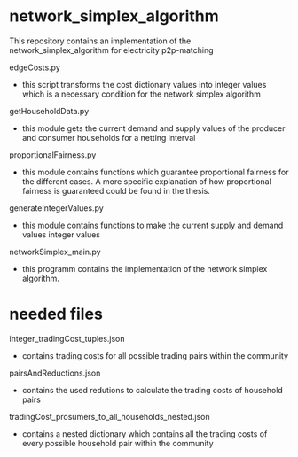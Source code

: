 # network_simplex_algorithm
 This repository contains an implementation of the network_simplex_algorithm for electricity p2p-matching

edgeCosts.py
- this script transforms the cost dictionary values into integer values which
  is a necessary condition for the network simplex algorithm
  

getHouseholdData.py
- this module gets the current demand and supply values of the producer and 
  consumer households for a netting interval
  

proportionalFairness.py
- this module contains functions which guarantee proportional fairness for
  the different cases. A more specific explanation of how proportional fairness
  is guaranteed could be found in the thesis.
  
 
 generateIntegerValues.py
 - this module contains functions to make the current supply and demand values
   integer values
   
 
 networkSimplex_main.py
- this programm contains the implementation of the network simplex algorithm.
  

# needed files
integer_tradingCost_tuples.json
- contains trading costs for all possible trading pairs within the community

pairsAndReductions.json
- contains the used redutions to calculate the trading costs of household pairs

tradingCost_prosumers_to_all_households_nested.json
- contains a nested dictionary which contains all the trading costs of every
  possible household pair within the community


